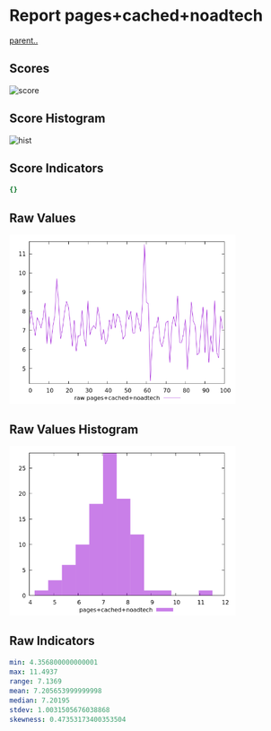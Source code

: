# Report pages+cached+noadtech

[parent..](./..)  


## Scores

![score](./score.png)  

## Score Histogram

![hist](./hist.png)  

## Score Indicators

```yaml
{}

```

## Raw Values

![raw](./raw.png)  

## Raw Values Histogram

![raw hist](./raw_hist.png)  

## Raw Indicators

```yaml
min: 4.356800000000001
max: 11.4937
range: 7.1369
mean: 7.205653999999998
median: 7.20195
stdev: 1.0031505676038868
skewness: 0.47353173400353504

```

<style>
  img {
    max-width: 80%;
  }
</style>
      
